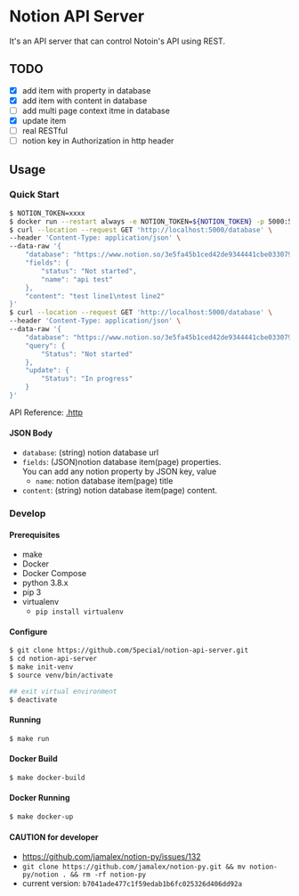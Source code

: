 # Notion API Server

It's an API server that can control Notoin's API using REST.

## TODO

- [x] add item with property in database
- [x] add item with content in database
- [ ] add multi page context itme in database
- [x] update item
- [ ] real RESTful
- [ ] notion key in Authorization in http header

## Usage

### Quick Start

```sh
$ NOTION_TOKEN=xxxx
$ docker run --restart always -e NOTION_TOKEN=${NOTION_TOKEN} -p 5000:5000 --name notion 5pecia1/notion-api-server:latest
$ curl --location --request GET 'http://localhost:5000/database' \
--header 'Content-Type: application/json' \
--data-raw '{
    "database": "https://www.notion.so/3e5fa45b1ced42de9344441cbe033079?v=cf8b57ec9a254072b6f4cfb43b06815c",
    "fields": {
        "status": "Not started",
        "name": "api test"
    },
    "content": "test line1\ntest line2"
}' 
$ curl --location --request GET 'http://localhost:5000/database' \
--header 'Content-Type: application/json' \
--data-raw '{
    "database": "https://www.notion.so/3e5fa45b1ced42de9344441cbe033079?v=cf8b57ec9a254072b6f4cfb43b06815c",
    "query": {
        "Status": "Not started"
    },
    "update": {
        "Status": "In progress"
    } 
}' 
```

API Reference: [.http](./.http)

#### JSON Body

* `database`: (string) notion database url
* `fields`: (JSON)notion database item(page) properties.  
    You can add any notion property by JSON key, value
    * `name`: notion database item(page) title
* `content`: (string) notion database item(page) content.  


### Develop

#### Prerequisites

* make
* Docker
* Docker Compose
* python 3.8.x
* pip 3
* virtualenv
    * `pip install virtualenv`

#### Configure

```sh
$ git clone https://github.com/5pecia1/notion-api-server.git
$ cd notion-api-server
$ make init-venv
$ source venv/bin/activate

## exit virtual environment
$ deactivate
```

#### Running

```sh
$ make run
```

#### Docker Build

```sh
$ make docker-build
```

#### Docker Running

```sh
$ make docker-up
```

#### CAUTION for developer

* https://github.com/jamalex/notion-py/issues/132  
* `git clone https://github.com/jamalex/notion-py.git && mv notion-py/notion . && rm -rf notion-py`
* current version: `b7041ade477c1f59edab1b6fc025326d406dd92a`
